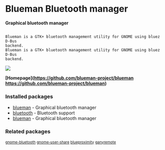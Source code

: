 # Blueman Bluetooth manager

__Graphical bluetooth manager__

```

Blueman is a GTK+ bluetooth management utility for GNOME using bluez D-Bus
backend.
Blueman is a GTK+ bluetooth management utility for GNOME using bluez D-Bus
backend.

```

[![](https://screenshots.debian.net/thumbnail/blueman/)](https://screenshots.debian.net/screenshot/blueman/)


 **[Homepage](https://github.com/blueman-project/blueman
https://github.com/blueman-project/blueman)**

### Installed packages

* [blueman](https://packages.debian.org/stretch/blueman) - Graphical bluetooth manager
* [bluetooth](https://packages.debian.org/stretch/bluetooth) - Bluetooth support
* [blueman](https://packages.debian.org/stretch/blueman) - Graphical bluetooth manager

### Related packages

<sub> [gnome-bluetooth](https://packages.debian.org/stretch/gnome-bluetooth) [gnome-user-share](https://packages.debian.org/stretch/gnome-user-share) [blueproximity](https://packages.debian.org/stretch/blueproximity) [ganyremote](https://packages.debian.org/stretch/ganyremote)  </sub>
